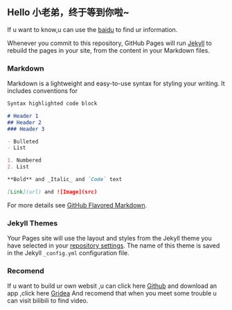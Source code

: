 ## Hello 小老弟，终于等到你啦~ 

If u want to know,u can use the [baidu](https://www.baidu.com/) to find ur information.

Whenever you commit to this repository, GitHub Pages will run [Jekyll](https://jekyllrb.com/) to rebuild the pages in your site, from the content in your Markdown files.

### Markdown

Markdown is a lightweight and easy-to-use syntax for styling your writing. It includes conventions for

```markdown
Syntax highlighted code block

# Header 1
## Header 2
### Header 3

- Bulleted
- List

1. Numbered
2. List

**Bold** and _Italic_ and `Code` text

[Link](url) and ![Image](src)
```

For more details see [GitHub Flavored Markdown](https://guides.github.com/features/mastering-markdown/).

### Jekyll Themes

Your Pages site will use the layout and styles from the Jekyll theme you have selected in your [repository settings](https://github.com/leiyat1998/leiyat1998.github.io/settings/pages). The name of this theme is saved in the Jekyll `_config.yml` configuration file.

### Recomend

If u want to build ur own websit ,u can click here [Github](https://github.com/) and download an app ,click here [Gridea](https://https://gridea.dev/) And recomend that when you meet some trouble u can visit bilibili to find video.
